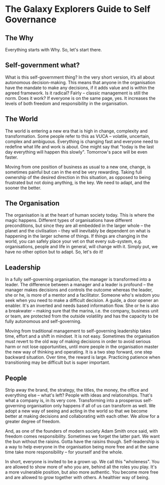# The Galaxy Explorers Guide to Self Governance

## The Why

Everything starts with Why. So, let's start there.

## Self-government what?

What is this self-government thing? In the very short version, it’s all about autonomous decision-making. This means that anyone in the organisation have the mandate to make any decisions, if it adds value and is within the agreed framework. Is it radical? Fairly – classic management is still the norm. Does it work? If everyone is on the same page, yes. It increases the levels of both freedom and responsibility in the organisation.

## The World

The world is entering a new era that is high in change, complexity and transformation. Some people refer to this as VUCA – volatile, uncertain, complex and ambiguous. Everything is changing fast and everyone need to redefine what life and work is about. One might say that "today is the last day everything will happen this slowly". Tomorrow's pace will be even faster.

Moving from one position of business as usual to a new one, change, is sometimes painful but can in the end be very rewarding. Taking full ownership of the desired direction in this situation, as opposed to being frustrated but not doing anything, is the key. We need to adapt, and the sooner the better.

## The Organisation

The organisation is at the heart of human society today. This is where the magic happens. Different types of organisations have different preconditions, but since they are all embedded in the larger whole – the planet and the civilisation – they will inevitably be dependent on what is happening in the larger scheme of things. If things are changing in the world, you can safely place your vet on that every sub-system, e.g. organisations, people and life in general, will change with it. Simply put, we have no other option but to adapt. So, let's do it!

## Leadership

In a fully self-governing organisation, the manager is transformed into a leader. The difference between a manager and a leader is profound – the manager makes decisions and controls the outcome whereas the leader, she or he, is more of a mentor and a facilitator. Someone who's wisdom you seek when you need to make a difficult decision. A guide, a door opener an enabler. It's an inverted and needs based information flow. She or he is also a breakwater – making sure that the marina, i.e. the company, business unit or team, are protected from the outside volatility and has the capacity to be fully autonomous and self-governing.

Moving from traditional management to self-governing leadership takes time, effort and a shift in mindset. It is not easy. Sometimes the organisation must revert to the old way of making decisions in order to avoid serious harm or not lose opportunities, until more people in the organisation master the new way of thinking and operating. It is a two step forward, one step backward situation. Over time, the reward is large. Practicing patience when transitioning may be difficult but is super important.

## People

Strip away the brand, the strategy, the titles, the money, the office and everything else – what's left? People with ideas and relationships. That's what a company is, in its very core. Transforming into a prosperous self-governing organisation only happens if all of us can transform as well. We adopt a new way of seeing and acting in the world so that we become better at making decisions and collaborating with each other. We allow for a greater degree of freedom.

And, as one of the founders of modern society Adam Smith once said, with freedom comes responsibility. Sometimes we forget the latter part. We want the bun without the raisins. Gotta have the raisins though. Self-leadership is a way to help everyone in the organisation being more free and at the same time take more responsibility – for yourself and the whole.

In short, everyone is invited to be a grown up. We call this "wholeness". You are allowed to show more of who you are, behind all the roles you play. It's a more vulnerable position, but also more authentic. You become more free and are allowed to grow together with others. A healthier way of being.

